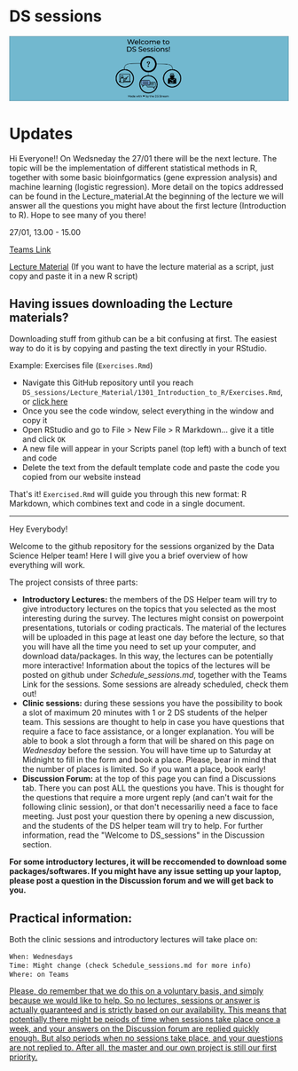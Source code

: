 # DS sessions

![](.DS-github-welcome.png)

# Updates

Hi Everyone!! On Wedsneday the 27/01 there will be the next lecture. The topic will be the implementation of different statistical methods in R, together with some basic bioinfgormatics (gene expression analysis) and machine learning (logistic regression). More detail on the topics addressed can be found in the Lecture_material.At the beginning of the lecture we will answer all the questions you might have about the first lecture (Introduction to R). Hope to see many of you there!

27/01, 13.00 - 15.00

[Teams Link](https://teams.microsoft.com/l/meetup-join/19%3ameeting_YTZjOGM1ODctMjYxZi00ZDA2LTk5YjEtOTI3MjdiM2E0YTYx%40thread.v2/0?context=%7b%22Tid%22%3a%222b897507-ee8c-4575-830b-4f8267c3d307%22%2c%22Oid%22%3a%2259f6bab9-038b-4d99-ba0a-7617d7a16f65%22%7d) 


[Lecture Material](https://github.com/valegiunchiglia/DS_sessions/tree/main/Lecture_Material/2701_Intro_statistics%20_bioinformatics)
(If you want to have the lecture material as a script, just copy and paste it in a new R script)


## Having issues downloading the Lecture materials?

Downloading stuff from github can be a bit confusing at first. The easiest way to do it is by copying and pasting the text directly in your RStudio.

Example: Exercises file (`Exercises.Rmd`)

- Navigate this GitHub repository until you reach `DS_sessions/Lecture_Material/1301_Introduction_to_R/Exercises.Rmd`, or [click here](https://github.com/valegiunchiglia/DS_sessions/blob/main/Lecture_Material/1301_Introduction_to_R/Exercises.Rmd)
- Once you see the code window, select everything in the window and copy it
- Open RStudio and go to File > New File > R Markdown... give it a title and click `OK`
- A new file will appear in your Scripts panel (top left) with a bunch of text and code
- Delete the text from the default template code and paste the code you copied from our website instead


That's it! `Exercised.Rmd` will guide you through this new format: R Markdown, which combines text and code in a single document.


------------------------------------

Hey Everybody!

Welcome to the github repository for the sessions organized by the Data Science Helper team!
Here I will give you a brief overview of how everything will work. 

The project consists of three parts:
* **Introductory Lectures:** the members of the DS Helper team will try to give introductory lectures on the topics that you selected as the most interesting during the survey. The lectures might consist on powerpoint presentations, tutorials or coding practicals. The material of the lectures will be uploaded in this page at least one day before the lecture, so that you will have all the time you need to set up your computer, and download data/packages. In this way, the lectures can be potentially more interactive! Information about the topics of the lectures will be posted on github under *Schedule_sessions.md*, together with the Teams Link for the sessions. Some sessions are already scheduled, check them out! 
* **Clinic sessions:** during these sessions you have the possibility to book a slot of maximum 20 minutes with 1 or 2 DS students of the helper team. This sessions are thought to help in case you have questions that require a face to face assistance, or a longer explanation. You will be able to book a slot through a form that will be shared on this page on *Wednesday* before the session. You will have time up to Saturday at Midnight to fill in the form and book a place. Please, bear in mind that the number of places is limited. So if you want a place, book early!
* **Discussion Forum:** at the top of this page you can find a Discussions tab. There you can post ALL the questions you have. This is thought for the questions that require a more urgent reply (and can't wait for the following clinic session), or that don't necessariliy need a face to face meeting. Just post your question there by opening a new discussion, and the students of the DS helper team will try to help. For further information, read the "Welcome to DS_sessions" in the Discussion section.

**For some introductory lectures, it will be reccomended to download some packages/softwares. If you might have any issue setting up your laptop, please post a question in the Discussion forum and we will get back to you.**
 
## Practical information:

Both the clinic sessions and introductory lectures will take place on:
```
When: Wednesdays
Time: Might change (check Schedule_sessions.md for more info)
Where: on Teams
```

<ins>Please, do remember that we do this on a voluntary basis, and simply because we would like to help. So no lectures, sessions or answer is actually guaranteed and is strictly based on our availability. This means that potentially there might be peiods of time when sessions take place once a week, and your answers on the Discussion forum are replied quickly enough. But also periods when no sessions take place, and your questions are not replied to. After all, the master and our own project is still our first priority.</ins>
